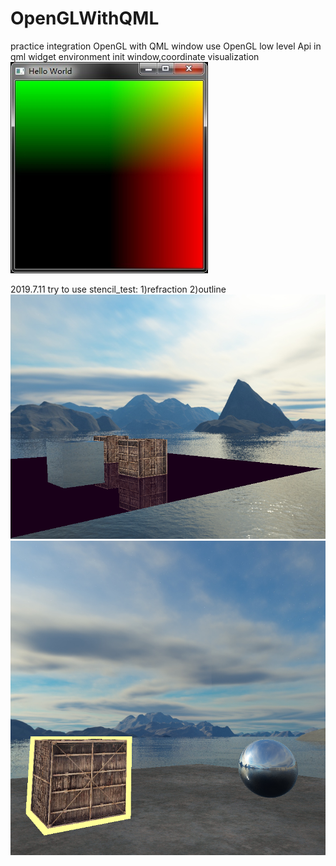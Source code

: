# OpenGLWithQML
practice integration OpenGL with QML window
use OpenGL low level Api in qml widget environment
init window,coordinate visualization
![image](https://github.com/BruceMann/OpenGLWithQML/blob/master/blog_image/init.jpg)

2019.7.11 try to use stencil_test: 1)refraction 2)outline 
![image](https://github.com/BruceMann/OpenGLWithQML/blob/master/readme/readme1.png)
![image](https://github.com/BruceMann/OpenGLWithQML/blob/master/readme/readme2.png)